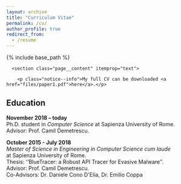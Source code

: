 ```yaml
---
layout: archive
title: "Curriculum Vitae"
permalink: /cv/
author_profile: true
redirect_from:
  - /resume
---
```


{% include base_path %}
      

      <section class="page__content" itemprop="text">
        
        <p class="notice--info">My full CV can be downloaded <a href="files/paper1.pdf">here</a>.</p>

<h2 id="education">Education</h2>
<p><strong>November 2018 – today</strong> <br />
Ph.D. student in <em>Computer Science</em> at Sapienza University of Rome.<br />
Advisor: Prof. Camil Demetrescu.</p>

<p><strong>October 2015 - July 2018</strong> <br />
<em>Master of Science in Engineering in Computer Science cum laude</em> <br /> 
at Sapienza University of Rome. <br />
Thesis: ‘‘BlueTracer: a Robust API Tracer for Evasive Malware’’. <br /> 
Advisor: Prof. Camil Demetrescu. <br />
Co-Advisors: Dr. Daniele Cono D'Elia, Dr. Emilio Coppa</p>

